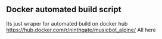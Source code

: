 <h2>Docker automated build script</h2>

Its just wraper for automated build on docker hub
<a>https://hub.docker.com/r/ninthgate/musicbot_alpine/</a>
All here
